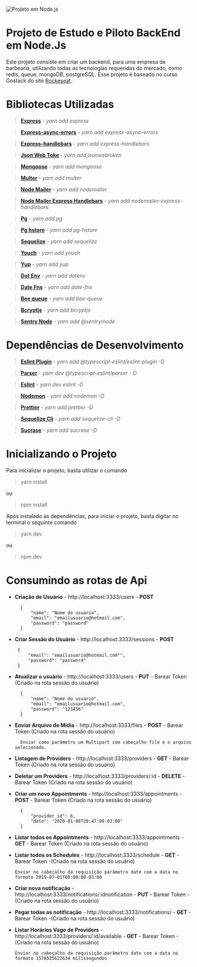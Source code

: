 ![Projeto em Node.js](https://vertigo.com.br/wp-content/uploads/agile-logo-nodejs.png)

# Projeto de Estudo e Piloto BackEnd em Node.Js

Este projeto consiste em criar um backend, para uma empresa de barbearia, utilizando todas as tecnologias requeridas do mercado, como redis, queue, mongoDB, postgreSQL. Esse projeto é baseado no curso Gostack do site [Rockeseat](https://rocketseat.com.br/).

# **Bibliotecas Utilizadas**

> **[Express](http://expressjs.com/)** - *yarn add express*

> **[Express-async-errors](https://github.com/davidbanham/express-async-errors#readme)** - *yarn add express-async-errors*

> **[Express-handlebars](https://github.com/ericf/express-handlebars)** - *yarn add express-handlebars*

> **[Json Web Toke](https://github.com/auth0/node-jsonwebtoken#readme)** - *yarn add jsonwebtoken*

> **[Mongoose](https://mongoosejs.com/)** - *yarn add mongoose*

> **[Multer](https://github.com/expressjs/multer#readme)** - *yarn add multer*

> **[Node Mailer](https://nodemailer.com/)** - *yarn add nodemailer*

> **[Node Mailer Express Handlebars](https://github.com/yads/nodemailer-express-handlebars)** - *yarn add nodemailer-express-handlebars*

> **[Pg](http://github.com/brianc/node-postgres)** - *yarn add pg*

> **[Pg hstore](https://github.com/scarney81/pg-hstore)** - *yarn add pg-hstore*

> **[Sequelize](https://sequelize.org/)** - *yarn add sequelize*

> **[Youch](https://github.com/poppinss/youch#readme)** - *yarn add youch*

> **[Yup](https://github.com/jquense/yup)** - *yarn add yup*

> **[Dot Env](https://github.com/motdotla/dotenv#readme)** - *yarn add dotenv*

> **[Date Fns](https://github.com/date-fns/date-fns#readme)** - *yarn add date-fns*

> **[Bee queue](https://github.com/bee-queue/bee-queue)** - *yarn add bee-queue*

> **[Bcryptjs](https://github.com/dcodeIO/bcrypt.js#readme)** - *yarn add bcryptjs*

> **[Sentry Node](https://github.com/getsentry/sentry-javascript/tree/master/packages/node)** - *yarn add @sentry/node*

# **Dependências de Desenvolvimento**

> **[Eslint Plugin](https://github.com/typescript-eslint/typescript-eslint#readme)** - *yarn add @typescript-eslint/eslint-plugin -D*

> **[Parser](https://github.com/typescript-eslint/typescript-eslint#readme)** - *yarn dev @typescript-eslint/parser - D*

> **[Eslint](https://eslint.org/)** - *yarn dev eslint -D*

> **[Nodemon](http://nodemon.io/)** - *yarn add nodemon -D*

> **[Prettier](https://prettier.io/)** - *yarn add prettier -D*

> **[Sequelize Cli](https://github.com/sequelize/cli)** - *yarn add sequelize-cli -D*

> **[Sucrase](https://github.com/alangpierce/sucrase#readme)** - *yarn add sucrase -D*

# **Inicializando o Projeto**
Para inicializar o projeto, basta utilizar o comando

> yarn install

ou

> npm install

Após instalado as dependências, para iniciar o projeto, basta digitar no terminal o seguinte comando

> yarn dev

ou

> npm dev


# **Consumindo as rotas de Api**

- **Criação de Usuário** - http://localhost:3333/users - **POST**

	    {
    		"name": "Nome do usuario",
    		"email": "emailusuario@hotmail.com",
    		"password": "password"
    	}

 - **Criar Sessão do Usuário** - http://localhost:3333/sessions - **POST**

		{
	    	"email": "emailusuario@hotmail.com"",
	    	"password": "password"
	    }

- **Atualizar o usuário**  - http://localhost:3333/users - **PUT** - Barear Token (Criado na rota sessão do usuário)

		{
    		"name": "Nome do usuario",
    		"email": "emailusuario@hotmail.com",
    		"password": "123456"
    	}

- **Enviar Arquivo de Midia** - http://localhost:3333/files - **POST** - Barear Token (Criado na rota sessão do usuário)

		Enviar como parâmetro um Multipart com cabeçalho file e o arquivo selecionado.

- **Listagem de Providers** - http://localhost:3333/providers - **GET** - Barear Token (Criado na rota sessão do usuário)

- **Deletar um Providers** - http://localhost:3333/providers/:id - **DELETE** - Barear Token (Criado na rota sessão do usuário)

- **Criar um novo Appointments** - http://localhost:3333/appointments - **POST** - Barear Token (Criado na rota sessão do usuário)

	    {
			"provider_id": 6,
			"date": "2020-01-08T20:47:00-03:00"
		}

- **Listar todos os Appointments** - http://localhost:3333/appointments - **GET** - Barear Token (Criado na rota sessão do usuário)

 - **Listar todos os Schedules** - http://localhost:3333/schedule - **GET** - Barear Token -(Criado na rota sessão do usuário)

	   Enviar no cabeçalho da requisição parâmetro date com a data no formato 2019-07-01T00:00:00-03:00

 - **Criar nova notificação** - http://localhost:3333/notifications/:idnotification - **PUT** - Barear Token -(Criado na rota sessão do usuário)

 - **Pegar todas as notificação** - http://localhost:3333/notifications/ - **GET** - Barear Token -(Criado na rota sessão do usuário)

 - **Listar Horários Vago de Providers** - http://localhost:3333/providers/:id/available - **GET** - Barear Token -(Criado na rota sessão do usuário)

       Enviar no cabeçalho da requisição parâmetro date com a data no formato 1578525622634 milissegundos



